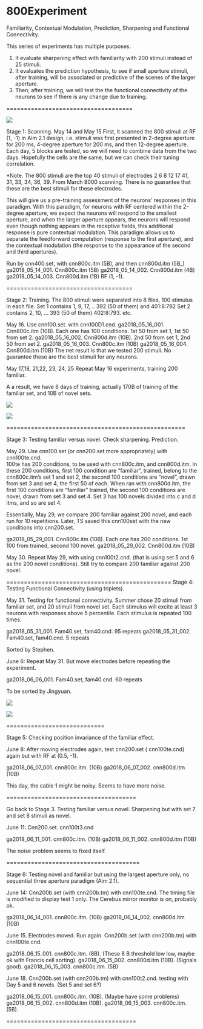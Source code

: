 # 800Experiment

Familiarity,  Contextual Modulation, Prediction, Sharpening  and Functional Connectivity.


This series of experiments has multiple purposes.
1. It evaluate sharpening effect with familiarity with 200 stimuli instead of 25 stimuli. 
2. It evaluates the prediction hypothesis, to see if small aperture stimuli, after training, will be associated or predictive of the scenes of the larger aperture.
3. Then, after training, we will test the the functional connectivity of the neurons to see if there is any change due to training.


====================================

![](pictures/n01491361_13531_252.png)


Stage 1:  Scanning.
May 14 and May 15 
First, it scanned the 800 stimuli  at RF (1, -1) in Aim 2.1 design, i.e. stimuli was first presented in 2-degree aperture for 200 ms, 4-degree aperture for 200 ms, and then 12-degree aperture.  Each day, 5 blocks are tested, so we will need to combine data from the two days.  Hopefully the cells are the same, but we can check their tuning correlation. 

*Note. The 800 stimuli are the top 40 stimuli of electrodes 2 6 8 12 17 41, 31, 33, 34, 36, 39. From March 8000 scanning. There is no guarantee that these are the best stimuli for these electrodes. 


This will give us a pre-training assessment of the neurons’ responses in this paradigm. 
With this paradigm,  for neurons with RF centered  within the 2-degree aperture, we expect the neurons will respond to the smallest aperture, and when the larger aperture appears, the neurons will respond even though nothing appears in the receptive fields, this additional response is pure contextual modulation. This paradigm allows us to separate the feedforward computation (response to the first aperture), and the contextual modulation (the response to the appearance of the second and third apertures).

Run by cnn400.set, with cnn800c.itm (5B), and then cnn800d.itm (5B_) 
ga2018_05_14_001.    Cnn800c.itm (5B)
ga2018_05_14_002.    Cnn800d.itm (4B)
ga2018_05_14_003.    Cnn800d.itm (1B)
RF (1, -1).


====================================

Stage 2: Training.
The 800 stimuli were separated into 8 files, 100 stimulus in each file.  Set 1 contains 1, 9, 17, .. 392 (50 of them) and 401:8:792
Set 2 contains 2, 10, … 393 (50 of them) 402:8:793. etc. 

May 16.   Use cnn100.set. with  cnn100D1.cnd. 
ga2018_05_16_001.    Cnn800c.itm (10B).  Each one has 100 conditions. 1st 50 from set 1, 1st 50 from set 2.
ga2018_05_16_002.    Cnn800d.itm (10B).  2nd 50 from set 1, 2nd 50 from set 2.
ga2018_05_16_003.    Cnn800c.itm (10B)
ga2018_05_16_004.    Cnn800d.itm (10B)
The net result is that we tested 200 stimuli. No guarantee these are the best stimuli for any neurons.

May 17,18, 21,22, 23, 24, 25
Repeat May 16 experiments, training 200 familiar. 

A a result, we have 8 days of training, actually 170B of training of the familiar set, and 10B of novel sets. 

![](pictures/testingNeuron24May302.png)

![](pictures/testingNeuron24May291.png)


===================================================

Stage 3: Testing familiar versus novel.  Check sharpening. Prediction. 

May 29.  Use cnn100.set (or cnn200.set more appropriately)  with cnn100te.cnd.  
100te has 200 conditions, to be used with cnn800c.itm, and cnn800d.itm.
In these 200 conditions,  first 100 condition are “familiar”, trained, belong to the cnn800c.itm’s set 1 and set 2, the second 100 conditions are “novel”, drawn from set 3 and set 4, the first 50 of each.
When ran with cnn800d.itm,  the first 100 conditions are “familiar” trained, the second 100 conditions are novel, drawn from set 3 and set 4.
Set 3 has 100 novels divided into c and d itms, and so are set 4.

Essentially, May 29, we compare 200 familiar against 200 novel, and each run for 10 repetitions.
Later, TS saved this cnn100set with the new conditions into cnn200.set.

ga2018_05_29_001.    Cnn800c.itm (10B).  Each one has 200 conditions. 1st 100 from trained, second 100 novel. 
ga2018_05_29_002.    Cnn800d.itm (10B)


May 30.  Repeat May 29, with using  cnn100t2.cnd.   (that is using set 5 and 6 as the 200 novel conditions).
Still try to compare 200 familiar against 200 novel.


===============================================
Stage 4: Testing Functional Connectivity (using triplets).

May 31.  Testing for functional connectivity.
Summer chose 20 stimuli from familiar set, and 20 stimuli from novel set. Each stimulus will excite at least 3 neurons with responses above 5 percentile. Each stimulus is repeated 100 times.


ga2018_05_31_001.    Fam40.set, fam40.cnd.   95 repeats
ga2018_05_31_002.    Fam40.set, fam40.cnd.    5 repeats

Sorted by Stephen.

June 6:  Repeat May 31.  But move electrodes before repeating the experiment. 

ga2018_06_06_001.    Fam40.set, fam40.cnd.   60 repeats

To be sorted by Jingyuan.

![](pictures/Connectivity_Graph_for_Stimuli_1.jpg)

![](pictures/n01491361_13531_252.png)

============================

Stage 5: Checking position invariance of the familiar effect.


June 8:  After moving electrodes again, test cnn200.set ( cnn100te.cnd) again but with RF at (0.5, -1). 

ga2018_06_07_001.    cnn800c.itm. (10B)
ga2018_06_07_002.    cnn800d.itm  (10B)

This day, the cable 1 might be noisy.  Seems to have more noise. 

=====================================

Go back to Stage 3. Testing  familiar versus novel. Sharpening but with set 7 and set 8 stimuli as novel. 

June 11:
Cnn200.set.   cnn100t3.cnd 

ga2018_06_11_001.    cnn800c.itm. (10B)
ga2018_06_11_002.    cnn800d.itm  (10B)

The noise problem seems to fixed itself. 


======================================

Stage 6:  Testing novel and familiar but using the largest aperture only, no sequential three aperture paradigm (Aim 2.1).

June 14:
Cnn200b.set (with cnn200b.tm) with cnn100te.cnd.     The timing file is modified to display test 1 only. 
The Cerebus mirror monitor is on, probably ok.

ga2018_06_14_001.    cnn800c.itm. (10B)
ga2018_06_14_002.    cnn800d.itm  (10B)

June 15. Electrodes moved. Run again. 
Cnn200b.set (with cnn200b.tm) with cnn100te.cnd. 

ga2018_06_15_001.    cnn800c.itm. (8B).  (These 8 B threshold low low, maybe ok with Francis cell sorting). 
ga2018_06_15_002.    cnn800d.itm  (10B). (Signals good).
ga2018_06_15_003.    cnn800c.itm. (5B)


June 18.
Cnn200b.set (with cnn200b.tm) with cnn100t2.cnd.  testing with Day 5 and 6 novels. (Set 5 and set 6?)

ga2018_06_15_001.    cnn800c.itm. (10B).  (Maybe have some problems)
ga2018_06_15_002.    cnn800d.itm  (10B). 
ga2018_06_15_003.    cnn800c.itm. (5B).  



=====================================

